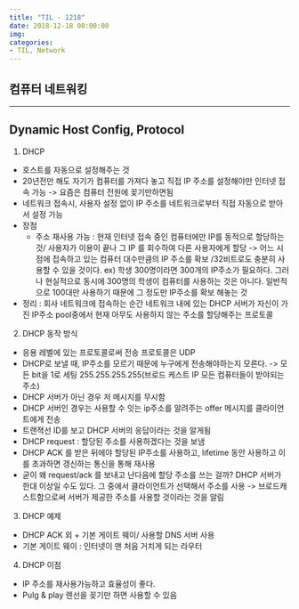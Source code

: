 ```yaml
---
title: "TIL - 1218"
date: 2018-12-18 00:00:00
img:
categories:
- TIL, Network
---
```


## 컴퓨터 네트워킹

----

## Dynamic Host Config, Protocol

1. DHCP
- 호스트를 자동으로 설정해주는 것
- 20년전만 해도 자기가 컴퓨터를 가져다 놓고 직접 IP 주소를 설정해야만 인터넷 접속 가능 -> 요즘은 컴퓨터 전원에 꽂기만하면됨
- 네트워크 접속시, 사용자 설정 없이 IP 주소를 네트워크로부터 직접 자동으로 받아서 설정 가능
- 장점
    - 주소 재사용 가능 : 현재 인터넷 접속 중인 컴퓨터에만 IP를 동적으로 할당하는 것/ 사용자가 이용이 끝나 그 IP 를 회수하여 다른 사용자에게 할당 -> 어느 시점에 접속하고 있는 컴퓨터 대수만큼의 IP 주소를 확보 /32비트로도 충분히 사용할 수 있을 것이다.
    ex) 학생 300명이라면 300개의 IP주소가 필요하다. 그러나 현실적으로 동시에 300명의 학생이 컴퓨터를 사용하는 것은 아니다. 일반적으로 100대만 사용하기 때문에 그 정도만 IP주소를 확보 해놓는 것
- 정리 : 회사 네트워크에 접속하는 순간 네트워크 내에 있는 DHCP 서버가 자신이 가진 IP주소 pool중에서 현재 아무도 사용하지 않는 주소를 할당해주는 프로토콜

2. DHCP 동작 방식
- 응용 레벨에 있는 프로토콜로써 전송 프로토콜은 UDP
- DHCP로 보낼 때, IP주소를 모르기 때문에 누구에게 전송해야하는지 모른다. -> 모든 bit을 1로 세팅 255.255.255.255(브로드 케스트 IP 모든 컴퓨터들이 받야되는 주소)
- DHCP 서버가 아닌 경우 저 메시지를 무시함
- DHCP 서버인 경우는 사용할 수 잇는 ip주소를 알려주는 offer 메시지를 클라이언트에게 전송
- 트랜젹선 ID를 보고 DHCP 서버의 응답이라는 것을 알게됨
- DHCP request : 할당된 주소를 사용하겠다는 것을 보냄
- DHCP ACK 를 받은 뒤에야 할당된 IP주소를 사용하고, lifetime 동안 사용하고 이를 초과하면 갱신하는 통신을 통해 재사용
- 굳이 왜 request/ack 를 보내고 난다음에 할당 주소를 쓰는 걸까? DHCP 서버가 한대 이상일 수도 있다. 그 중에서 클라이언트가 선택해서 주소를 사용 -> 브로드캐스트함으로써 서버가 제공한 주소를 사용할 것이라는 것을 알림

3. DHCP 예제
- DHCP ACK 외 + 기본 게이트 웨이/ 사용할 DNS 서버 사용
- 기본 게이트 웨이 : 인터넷이 맨 처음 거치게 되는 라우터

4. DHCP 이점
- IP 주소를 재사용가능하고 효율성이 좋다.
- Pulg & play 렌선을 꽂기만 하면 사용할 수 있음
